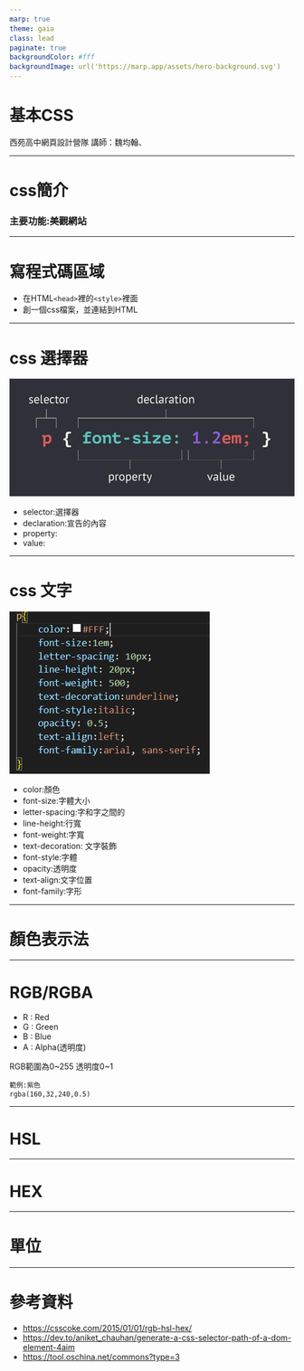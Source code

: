 ```yaml
---
marp: true
theme: gaia
class: lead
paginate: true
backgroundColor: #fff
backgroundImage: url('https://marp.app/assets/hero-background.svg')
---
```

# 基本CSS
西苑高中網頁設計營隊
講師：魏均翰、

---
# css簡介
### 主要功能:美觀網站

---
# 寫程式碼區域
- 在HTML`<head>`裡的`<style>`裡面
- 創一個css檔案，並連結到HTML


---
# css 選擇器
![bg right h:40% w:100%](img\css_selector範例.png)
- selector:選擇器
- declaration:宣告的內容
- property:
- value:

---
# css 文字
![bg right w:100%](img\css_文字範例.png)
- color:顏色
- font-size:字體大小
- letter-spacing:字和字之間的
- line-height:行寬
- font-weight:字寬
- text-decoration: 文字裝飾
- font-style:字體
- opacity:透明度
- text-align:文字位置
- font-family:字形
---
# 顏色表示法

---
# RGB/RGBA
- R : Red
- G : Green
- B : Blue
- A : Alpha(透明度)

RGB範圍為0~255
透明度0~1
```
範例:紫色
rgba(160,32,240,0.5)
```
---
# HSL

---
# HEX
---
# 單位
---
# 參考資料
- <https://csscoke.com/2015/01/01/rgb-hsl-hex/>
- <https://dev.to/aniket_chauhan/generate-a-css-selector-path-of-a-dom-element-4aim>
- <https://tool.oschina.net/commons?type=3>






